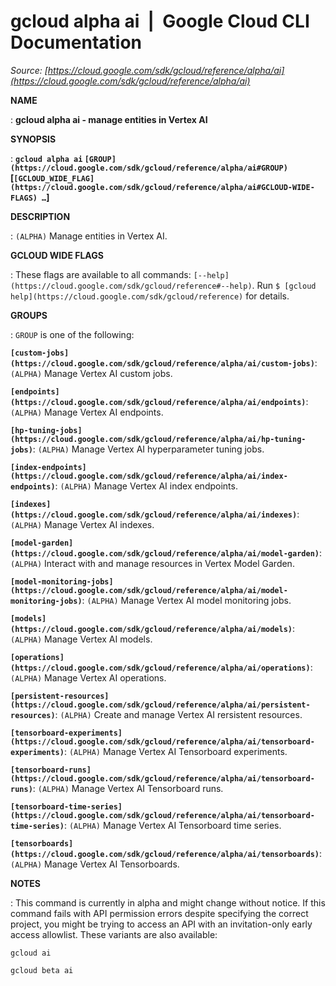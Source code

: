 # gcloud alpha ai  |  Google Cloud CLI Documentation

*Source: [https://cloud.google.com/sdk/gcloud/reference/alpha/ai](https://cloud.google.com/sdk/gcloud/reference/alpha/ai)*

**NAME**

: **gcloud alpha ai - manage entities in Vertex AI**

**SYNOPSIS**

: **`gcloud alpha ai` `[GROUP](https://cloud.google.com/sdk/gcloud/reference/alpha/ai#GROUP)` [`[GCLOUD_WIDE_FLAG](https://cloud.google.com/sdk/gcloud/reference/alpha/ai#GCLOUD-WIDE-FLAGS) …`]**

**DESCRIPTION**

: `(ALPHA)` Manage entities in Vertex AI.

**GCLOUD WIDE FLAGS**

: These flags are available to all commands: `[--help](https://cloud.google.com/sdk/gcloud/reference#--help)`.
Run `$ [gcloud help](https://cloud.google.com/sdk/gcloud/reference)` for details.

**GROUPS**

: ``GROUP`` is one of the following:

**`[custom-jobs](https://cloud.google.com/sdk/gcloud/reference/alpha/ai/custom-jobs)`**:
`(ALPHA)` Manage Vertex AI custom jobs.

**`[endpoints](https://cloud.google.com/sdk/gcloud/reference/alpha/ai/endpoints)`**:
`(ALPHA)` Manage Vertex AI endpoints.

**`[hp-tuning-jobs](https://cloud.google.com/sdk/gcloud/reference/alpha/ai/hp-tuning-jobs)`**:
`(ALPHA)` Manage Vertex AI hyperparameter tuning jobs.

**`[index-endpoints](https://cloud.google.com/sdk/gcloud/reference/alpha/ai/index-endpoints)`**:
`(ALPHA)` Manage Vertex AI index endpoints.

**`[indexes](https://cloud.google.com/sdk/gcloud/reference/alpha/ai/indexes)`**:
`(ALPHA)` Manage Vertex AI indexes.

**`[model-garden](https://cloud.google.com/sdk/gcloud/reference/alpha/ai/model-garden)`**:
`(ALPHA)` Interact with and manage resources in Vertex Model Garden.

**`[model-monitoring-jobs](https://cloud.google.com/sdk/gcloud/reference/alpha/ai/model-monitoring-jobs)`**:
`(ALPHA)` Manage Vertex AI model monitoring jobs.

**`[models](https://cloud.google.com/sdk/gcloud/reference/alpha/ai/models)`**:
`(ALPHA)` Manage Vertex AI models.

**`[operations](https://cloud.google.com/sdk/gcloud/reference/alpha/ai/operations)`**:
`(ALPHA)` Manage Vertex AI operations.

**`[persistent-resources](https://cloud.google.com/sdk/gcloud/reference/alpha/ai/persistent-resources)`**:
`(ALPHA)` Create and manage Vertex AI rersistent resources.

**`[tensorboard-experiments](https://cloud.google.com/sdk/gcloud/reference/alpha/ai/tensorboard-experiments)`**:
`(ALPHA)` Manage Vertex AI Tensorboard experiments.

**`[tensorboard-runs](https://cloud.google.com/sdk/gcloud/reference/alpha/ai/tensorboard-runs)`**:
`(ALPHA)` Manage Vertex AI Tensorboard runs.

**`[tensorboard-time-series](https://cloud.google.com/sdk/gcloud/reference/alpha/ai/tensorboard-time-series)`**:
`(ALPHA)` Manage Vertex AI Tensorboard time series.

**`[tensorboards](https://cloud.google.com/sdk/gcloud/reference/alpha/ai/tensorboards)`**:
`(ALPHA)` Manage Vertex AI Tensorboards.

**NOTES**

: This command is currently in alpha and might change without notice. If this
command fails with API permission errors despite specifying the correct project,
you might be trying to access an API with an invitation-only early access
allowlist. These variants are also available:

```
gcloud ai
```

```
gcloud beta ai
```